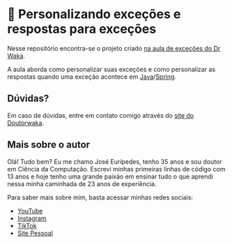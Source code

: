 # 🚩 Personalizando exceções e respostas para exceções
Nesse repositório encontra-se o projeto criado [na aula de exceções do Dr Waka](https://www.youtube.com/watch?v=Ld7oJLpqg1w&list=PLW-dZIlNFXq8-HpeyOs8UeHhd7ox6shEW).

A aula aborda como personalizar suas exceções e como personalizar as respostas quando uma exceção acontece em [Java](https://www.java.com/pt-BR/)/[Spring](https://spring.io/).

## Dúvidas?
Em caso de dúvidas, entre em contato comigo através do [site do Doutorwaka](https://www.doutorwaka.com/contact).

## Mais sobre o autor

Olá! Tudo bem? Eu me chamo José Eurípedes, tenho 35 anos e sou doutor em Ciência da Computação. Escrevi minhas primeiras linhas de código com 13 anos e hoje tenho uma grande paixão em ensinar tudo o que aprendi nessa minha caminhada de 23 anos de experiência.

Para saber mais sobre mim, basta acessar minhas redes sociais:
  - [YouTube](https://www.youtube.com/@doutorwaka)
  - [Instagram](https://instagram.com/doutorwaka)
  - [TikTok](https://www.tiktok.com/@doutorwaka)
  - [Site Pessoal](https://www.doutorwaka.com/)
